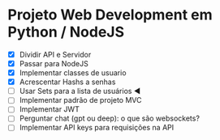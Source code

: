 # Projeto Web Development em Python / NodeJS

- [x] Dividir API e Servidor
- [x] Passar para NodeJS
- [x] Implementar classes de usuario
- [x] Acrescentar Hashs a senhas
- [ ] Usar Sets para a lista de usuários ◀
- [ ] Implementar padrão de projeto MVC
- [ ] Implementar JWT
- [ ] Perguntar chat (gpt ou deep): o que são websockets?
- [ ] Implementar API keys para requisições na API
